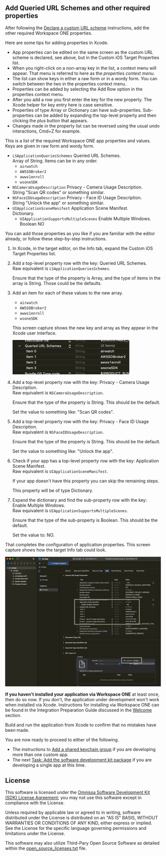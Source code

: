 ## Add Queried URL Schemes and other required properties
After following
the [Declare a custom URL scheme](../01Declare-a-custom-URL-scheme/readme.md)
instructions, add the other required Workspace ONE properties.

Here are some tips for adding properties in Xcode.

<p class="compress-vertical" />

-   App properties can be edited on the same screen as the custom URL scheme is
    declared, see above, but in the Custom iOS Target Properties list.
-   When you right-click on a non-array key in the list, a context menu will
    appear. That menu is referred to here as the *properties context menu*.
-   The list can show keys in either a raw form or in a wordy form. You can
    switch between the two in the properties context menu.
-   Properties can be added by selecting the Add Row option in the properties
    context menu.
-   After you add a row you first enter the key for the new property. The Xcode
    helper for key entry here is case sensitive.
-   Properties of type Array or Dictionary can have sub-properties.
    Sub-properties can be added by expanding the top-level property and then
    clicking the plus button that appears.
-   Changes made in the property list can be reversed using the usual undo
    interactions, Cmd+Z for example.

This is a list of the required Workspace ONE app properties and values. Keys are
given in raw form and wordy form.

<p class="compress-vertical" />

-   `LSApplicationQueriesSchemes` Queried URL Schemes.  
    Array of String. Items can be in any order.
    -   `airwatch`
    -   `AWSSOBroker2`
    -   `awws1enroll`
    -   `wsoneSDK`
-   `NSCameraUsageDescription` Privacy - Camera Usage Description.  
    String "Scan QR codes" or something similar.
-   `NSFaceIDUsageDescription` Privacy -  Face ID Usage Description.  
    String "Unlock the app" or something similar.
-   `UIApplicationSceneManifest` Application Scene Manifest.  
    Dictionary.
    -   `UIApplicationSupportsMultipleScenes` Enable Multiple Windows.  
        Boolean NO

You can add those properties as you like if you are familiar with the editor
already, or follow these step-by-step instructions.

<p class="always-page-break" />

1.  In Xcode, in the target editor, on the Info tab, expand the Custom iOS
    Target Properties list.

2.  Add a top-level property row with the key: Queried URL Schemes.  
    Raw equivalent is `LSApplicationQueriesSchemes`.

    Ensure that the type of the property is Array, and the type of items in the
    array is String. Those could be the defaults.

3.  Add an item for each of these values to the new array.

    -   `airwatch`
    -   `AWSSOBroker2`
    -   `awws1enroll`
    -   `wsoneSDK`

    This screen capture shows the new key and array as they appear in the Xcode
    user interface.

    ![**Screen Capture:** Xcode Queried URL Schemes](Screen_XcodeQueriedURLSchemes.png)

4.  Add a top-level property row with the key: Privacy - Camera Usage
    Description.  
    Raw equivalent is `NSCameraUsageDescription`.

    Ensure that the type of the property is String. This should be the default.

    Set the value to something like: "Scan QR codes".

5.  Add a top-level property row with the key: Privacy -  Face ID Usage
    Description.  
    Raw equivalent is `NSFaceIDUsageDescription`.

    Ensure that the type of the property is String. This should be the default.

    Set the value to something like: "Unlock the app".

6.  Check if your app has a top-level property row with the key: Application
    Scene Manifest.  
    Raw equivalent is `UIApplicationSceneManifest`.

    If your app doesn't have this property you can skip the remaining steps.

    This property will be of type Dictionary.

7.  Expand the dictionary and find the sub-property row with the key: Enable
    Multiple Windows.  
    Raw equivalent is `UIApplicationSupportsMultipleScenes`.

    Ensure that the type of the sub-property is Boolean. This should be the
    default.

    Set the value to: NO.

That completes the configuration of application properties. This screen capture
shows how the target Info tab could look.

![**Screen Capture:** Xcode target Info tab](Screen_XcodeTargetInfo.png)

**If you haven't installed your application via Workspace ONE** at least once,
then do so now. If you don't, the application under development won't work when
installed via Xcode. Instructions for installing via Workspace ONE can be found
in the Integration Preparation Guide discussed in the
[Welcome](../../01Welcome/readme.md) section.

Build and run the application from Xcode to confirm that no mistakes have been
made.

You are now ready to proceed to either of the following.

-   The instructions
    to [Add a shared keychain group](../03Add-a-shared-keychain-group/readme.md)
    if you are developing more than one custom app.
-   The
    next [Task: Add the software development kit package](../../03Task_Add-the-software-development-kit-package/readme.md)
    if you are developing a single app at this time.

## License

This software is licensed under the [Omnissa Software Development Kit (SDK) License Agreement](https://static.omnissa.com/sites/default/files/omnissa-sdk-agreement.pdf); you may not use this software except in compliance with the License.

Unless required by applicable law or agreed to in writing, software distributed under the License is distributed on an "AS IS" BASIS, WITHOUT WARRANTIES OR CONDITIONS OF ANY KIND, either express or implied. See the License for the specific language governing permissions and limitations under the License.

This software may also utilize Third-Pary Open Source Software as detailed within the [open_source_licenses.txt](open_source_licenses.txt) file.
